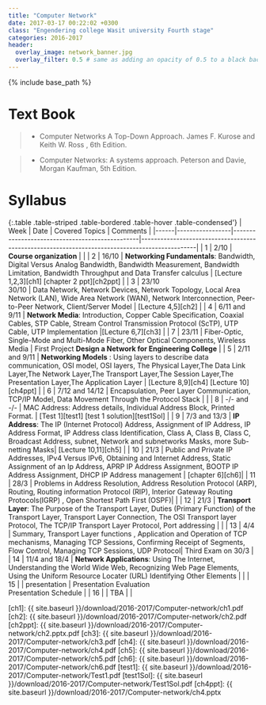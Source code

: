 ```yaml
---
title: "Computer Network"
date: 2017-03-17 00:22:02 +0300
class: "Engendering college Wasit university Fourth stage"
categories: 2016-2017
header:
  overlay_image: network_banner.jpg
  overlay_filter: 0.5 # same as adding an opacity of 0.5 to a black background
---
```


{% include base_path %}

# Text Book
 > * Computer Networks A Top-Down Approach. James F. Kurose  and Keith W. Ross , 6th Edition.
 
 > * Computer Networks: A systems approach. Peterson and Davie, Morgan Kaufman, 5th Edition.

# Syllabus

{:.table .table-striped .table-bordered .table-hover .table-condensed'}
| Week | Date            | Covered Topics                                                                                                           | Comments                                                                                                          | 
|------|-----------------|------------------------------------------------|-----------------------------------------------------------------------------------------------| 
| 1    | 2/10            | **Course organization**                                                                                                  |                                                                                                                   | 
| 2    | 16/10           | **Networking Fundamentals**: Bandwidth, Digital Versus Analog Bandwidth, Bandwidth Measurement, Bandwidth Limitation, Bandwidth Throughput and Data Transfer calculus | [Lecture 1,2,3][ch1] [chapter 2 ppt][ch2ppt]                                                 |
| 3    | 23/10 <br>30/10 | Data Network, Network Devices, Network Topology, Local Area Network (LAN), Wide Area Network (WAN), Network Interconnection, Peer-to-Peer Network, Client/Server Model |       [Lecture 4,5][ch2]                                            | 
| 4    | 6/11 and 9/11   | **Network Media**: Introduction, Copper Cable Specification, Coaxial Cables, STP Cable,  Stream Control Transmission Protocol (ScTP), UTP Cable, UTP Implementation                                                  |[Lecture 6,7][ch3]       | 
| 7    | 23/11           | Fiber-Optic, Single-Mode and Multi-Mode Fiber, Other Optical Components, Wireless Media                                   |  First Project **Design a Network for Engineering College**                                                        | 
| 5    | 2/11 and 9/11   | **Networking Models** : Using layers to describe data communication, OSI model, OSI layers, The Physical Layer,The Data Link Layer,The Network Layer,The Transport Layer,The Session Layer,The Presentation Layer,The Application Layer  | [Lecture 8,9][ch4] [Lecture 10][ch4ppt]   | 
| 6    | 7/12 and 14/12  | Encapsulation, Peer Layer Communication, TCP/IP Model, Data Movement Through the Protocol Stack                           |                                                                                                                  | 
| 8    | -/- and -/-     | MAC Address: Address details, Individual Address Block, Printed Format.                                                   | [Test 1][test1] [test 1 solution][test1Sol]                                                                                                            | 
| 9    |    7/3 and 13/3     | **IP Address**: The IP (Internet Protocol) Address, Assignment of IP Address, IP Address Format, IP Address class Identification, Class A, Class B, Class C, Broadcast Address, subnet, Network and subnetworks Masks, more Sub-netting Masks| [Lecture 10,11][ch5] | 
| 10   | 21/3             | Public and Private IP Addresses, IPv4 Versus IPv6, Obtaining and Internet Address, Static Assignment of an Ip Address, APRP IP Address Assignment, BOOTP IP Address Assignment, DHCP IP Address management   |  [chapter 6][ch6]| 
| 11   | 28/3            | Problems in Address Resolution, Address Resolution Protocol (ARP), Routing, Routing information Protocol (RIP), Interior Gateway Routing Protocols(IGRP) , Open Shortest Path First (OSPF)|    | 
| 12   | 21/3            | **Transport Layer**: The Purpose of the Transport Layer, Duties (Primary Function) of the Transport Layer, Transport Layer Connection, The OSI Transport layer Protocol, The TCP/IP Transport Layer Protocol, Port addressing |              | 
| 13   |  4/4    | Summary, Transport Layer functions , Application and Operation of TCP mechanisms, Managing TCP Sessions, Confirming Receipt of Segments, Flow Control, Managing TCP Sessions, UDP Protocol| Third Exam on 30/3                               | 
| 14   | 11/4 and 18/4   | **Network Applications**: Using The Internet, Understanding the World Wide Web, Recognizing Web Page Elements, Using the Uniform Resource Locater (URL) Identifying Other Elements |                                                         |
| 15   |                 | presentation                                                                                                             | Presentation Evaluation <br>Presentation Schedule                                                                 | 
| 16   |                 | TBA                                                                                                                      |                                                                                                                   | 

[ch1]: {{ site.baseurl }}/download/2016-2017/Computer-network/ch1.pdf
[ch2]: {{ site.baseurl }}/download/2016-2017/Computer-network/ch2.pdf
[ch2ppt]: {{ site.baseurl }}/download/2016-2017/Computer-network/ch2.pptx.pdf
[ch3]: {{ site.baseurl }}/download/2016-2017/Computer-network/ch3.pdf
[ch4]: {{ site.baseurl }}/download/2016-2017/Computer-network/ch4.pdf
[ch5]: {{ site.baseurl }}/download/2016-2017/Computer-network/ch5.pdf
[ch6]: {{ site.baseurl }}/download/2016-2017/Computer-network/ch6.pdf
[test1]: {{ site.baseurl }}/download/2016-2017/Computer-network/Test1.pdf
[test1Sol]: {{ site.baseurl }}/download/2016-2017/Computer-network/Test1Sol.pdf
[ch4ppt]: {{ site.baseurl }}/download/2016-2017/Computer-network/ch4.pptx